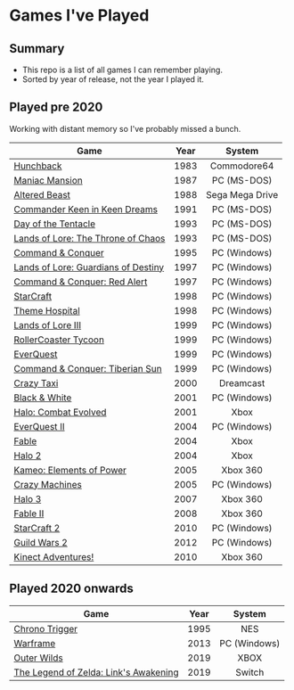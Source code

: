 # Games I've Played

## Summary

- This repo is a list of all games I can remember playing.
- Sorted by year of release, not the year I played it.

## Played pre 2020

Working with distant memory so I've probably missed a bunch.

| Game                                                                                                     | Year |     System      |
| -------------------------------------------------------------------------------------------------------- | :--: | :-------------: |
| [Hunchback](https://en.wikipedia.org/wiki/Hunchback_(video_game))                                        | 1983 |   Commodore64   |
| [Maniac Mansion](https://en.wikipedia.org/wiki/Maniac_Mansion)                                           | 1987 |   PC (MS-DOS)   |
| [Altered Beast](https://en.wikipedia.org/wiki/Altered_Beast)                                             | 1988 | Sega Mega Drive |
| [Commander Keen in Keen Dreams](https://en.wikipedia.org/wiki/Commander_Keen_in_Keen_Dreams)             | 1991 |   PC (MS-DOS)   |
| [Day of the Tentacle](https://en.wikipedia.org/wiki/Day_of_the_Tentacle)                                 | 1993 |   PC (MS-DOS)   |
| [Lands of Lore: The Throne of Chaos](https://en.wikipedia.org/wiki/Lands_of_Lore%3A_The_Throne_of_Chaos) | 1993 |   PC (MS-DOS)   |
| [Command & Conquer](https://en.wikipedia.org/wiki/Command_%26_Conquer)                                   | 1995 |  PC (Windows)   |
| [Lands of Lore: Guardians of Destiny](https://en.wikipedia.org/wiki/Lands_of_Lore:_Guardians_of_Destiny) | 1997 |  PC (Windows)   |
| [Command & Conquer: Red Alert](https://en.wikipedia.org/wiki/Command_%26_Conquer:_Red_Alert)             | 1997 |  PC (Windows)   |
| [StarCraft](https://en.wikipedia.org/wiki/StarCraft_(video_game))                                        | 1998 |  PC (Windows)   |
| [Theme Hospital](https://en.wikipedia.org/wiki/Theme_Hospital)                                           | 1998 |  PC (Windows)   |
| [Lands of Lore III](https://en.wikipedia.org/wiki/Lands_of_Lore_III)                                     | 1999 |  PC (Windows)   |
| [RollerCoaster Tycoon](https://en.wikipedia.org/wiki/RollerCoaster_Tycoon)                               | 1999 |  PC (Windows)   |
| [EverQuest](https://en.wikipedia.org/wiki/EverQuest)                                                     | 1999 |  PC (Windows)   |
| [Command & Conquer: Tiberian Sun](https://en.wikipedia.org/wiki/Command_%26_Conquer:_Tiberian_Sun)       | 1999 |  PC (Windows)   |
| [Crazy Taxi](https://en.wikipedia.org/wiki/Crazy_Taxi)                                                   | 2000 |    Dreamcast    |
| [Black & White](https://en.wikipedia.org/wiki/Black_%26_White_(video_game))                              | 2001 |  PC (Windows)   |
| [Halo: Combat Evolved](https://en.wikipedia.org/wiki/Halo:_Combat_Evolved)                               | 2001 |      Xbox       |
| [EverQuest II](https://en.wikipedia.org/wiki/EverQuest_II)                                               | 2004 |  PC (Windows)   |
| [Fable](https://en.wikipedia.org/wiki/Fable_(1996_video_game))                                           | 2004 |      Xbox       |
| [Halo 2](https://en.wikipedia.org/wiki/Halo_2)                                                           | 2004 |      Xbox       |
| [Kameo: Elements of Power](https://en.wikipedia.org/wiki/Kameo)                                          | 2005 |    Xbox 360     |
| [Crazy Machines](https://en.wikipedia.org/wiki/Crazy_Machines)                                           | 2005 |  PC (Windows)   |
| [Halo 3](https://en.wikipedia.org/wiki/Halo_3)                                                           | 2007 |    Xbox 360     |
| [Fable II](https://en.wikipedia.org/wiki/Fable_II)                                                       | 2008 |    Xbox 360     |
| [StarCraft 2](https://en.wikipedia.org/wiki/StarCraft_II:_Wings_of_Liberty)                              | 2010 |  PC (Windows)   |
| [Guild Wars 2](https://en.wikipedia.org/wiki/Guild_Wars_2)                                               | 2012 |  PC (Windows)   |
| [Kinect Adventures!](https://en.wikipedia.org/wiki/Kinect_Adventures!)                                   | 2010 |    Xbox 360     |

## Played 2020 onwards

| Game                                                                                                                             | Year |    System    |
| -------------------------------------------------------------------------------------------------------------------------------- | :--: | :----------: |
| [Chrono Trigger](https://en.wikipedia.org/wiki/Chrono_Trigger)                                                                   | 1995 |     NES      |
| [Warframe](https://en.wikipedia.org/wiki/Warframe)                                                                               | 2013 | PC (Windows) |
| [Outer Wilds](https://en.wikipedia.org/wiki/Outer_Wilds)                                                                         | 2019 |     XBOX     |
| [The Legend of Zelda: Link's Awakening](https://en.wikipedia.org/wiki/The_Legend_of_Zelda:_Link%27s_Awakening_(2019_video_game)) | 2019 |    Switch    |
